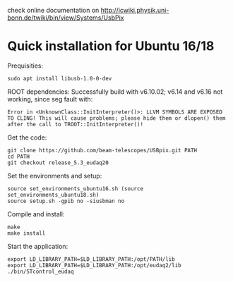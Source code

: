 check online documentation on
http://icwiki.physik.uni-bonn.de/twiki/bin/view/Systems/UsbPix

# Quick installation for Ubuntu 16/18

Prequisities: 
```
sudo apt install libusb-1.0-0-dev
```

ROOT dependencies: Successfully build with v6.10.02; v6.14 and v6.16 not working, since seg fault with:
```
Error in <UnknownClass::InitInterpreter()>: LLVM SYMBOLS ARE EXPOSED TO CLING! This will cause problems; please hide them or dlopen() them after the call to TROOT::InitInterpreter()!
```

Get the code:
```
git clone https://github.com/beam-telescopes/USBpix.git PATH
cd PATH
git checkout release_5.3_eudaq20
```
Set the environments and setup:
```
source set_environments_ubuntu16.sh (source set_environments_ubuntu18.sh) 
source setup.sh -gpib no -siusbman no
```
Compile and install:
```
make 
make install
```
Start the application:
```
export LD_LIBRARY_PATH=$LD_LIBRARY_PATH:/opt/PATH/lib
export LD_LIBRARY_PATH=$LD_LIBRARY_PATH:/opt/eudaq2/lib
./bin/STcontrol_eudaq
```
